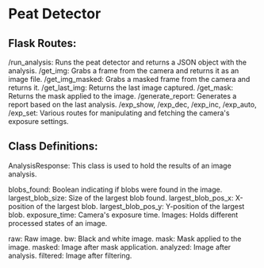 # Peat Detector

## Flask Routes:
/run_analysis: Runs the peat detector and returns a JSON object with the analysis.
/get_img: Grabs a frame from the camera and returns it as an image file.
/get_img_masked: Grabs a masked frame from the camera and returns it.
/get_last_img: Returns the last image captured.
/get_mask: Returns the mask applied to the image.
/generate_report: Generates a report based on the last analysis.
/exp_show, /exp_dec, /exp_inc, /exp_auto, /exp_set: Various routes for manipulating and fetching the camera's exposure settings.

## Class Definitions:
AnalysisResponse: This class is used to hold the results of an image analysis.

blobs_found: Boolean indicating if blobs were found in the image.
largest_blob_size: Size of the largest blob found.
largest_blob_pos_x: X-position of the largest blob.
largest_blob_pos_y: Y-position of the largest blob.
exposure_time: Camera's exposure time.
Images: Holds different processed states of an image.

raw: Raw image.
bw: Black and white image.
mask: Mask applied to the image.
masked: Image after mask application.
analyzed: Image after analysis.
filtered: Image after filtering.
